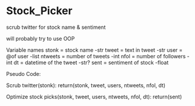 # Stock_Picker
scrub twitter for stock name &amp; sentiment

will probably try to use OOP


Variable names
stonk   = stock name			-str
tweet   = text in tweet 		-str
user    = @of user 			-list
ntweets = number of tweets		-int
nfol    = number of followers		-int
dt      = datetime of the tweet	-str?
sent    = sentiment of stock		-float


Pseudo Code:

Scrub twitter(stonk):
return(stonk, tweet, users, ntweets, nfol, dt)


Optimize stock picks(stonk, tweet, users, ntweets, nfol, dt):
return(sent)



